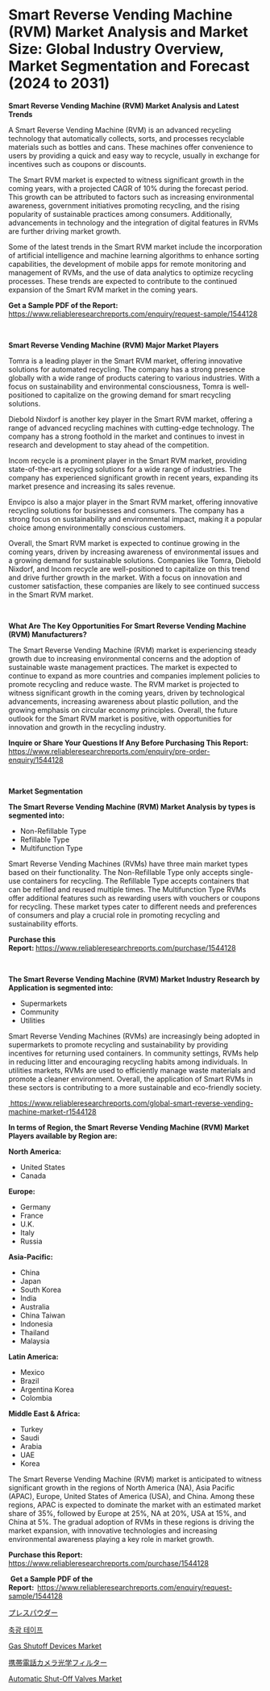 <p><h1>Smart Reverse Vending Machine (RVM) Market Analysis and Market Size: Global Industry Overview, Market Segmentation and Forecast (2024 to 2031)</h1></p><p><strong>Smart Reverse Vending Machine (RVM) Market Analysis and Latest Trends</strong></p>
<p><p>A Smart Reverse Vending Machine (RVM) is an advanced recycling technology that automatically collects, sorts, and processes recyclable materials such as bottles and cans. These machines offer convenience to users by providing a quick and easy way to recycle, usually in exchange for incentives such as coupons or discounts.</p><p>The Smart RVM market is expected to witness significant growth in the coming years, with a projected CAGR of 10% during the forecast period. This growth can be attributed to factors such as increasing environmental awareness, government initiatives promoting recycling, and the rising popularity of sustainable practices among consumers. Additionally, advancements in technology and the integration of digital features in RVMs are further driving market growth.</p><p>Some of the latest trends in the Smart RVM market include the incorporation of artificial intelligence and machine learning algorithms to enhance sorting capabilities, the development of mobile apps for remote monitoring and management of RVMs, and the use of data analytics to optimize recycling processes. These trends are expected to contribute to the continued expansion of the Smart RVM market in the coming years.</p></p>
<p><strong>Get a Sample PDF of the Report:&nbsp;</strong> <a href="https://www.reliableresearchreports.com/enquiry/request-sample/1544128">https://www.reliableresearchreports.com/enquiry/request-sample/1544128</a></p>
<p>&nbsp;</p>
<p><strong>Smart Reverse Vending Machine (RVM) Major Market Players</strong></p>
<p><p>Tomra is a leading player in the Smart RVM market, offering innovative solutions for automated recycling. The company has a strong presence globally with a wide range of products catering to various industries. With a focus on sustainability and environmental consciousness, Tomra is well-positioned to capitalize on the growing demand for smart recycling solutions.</p><p>Diebold Nixdorf is another key player in the Smart RVM market, offering a range of advanced recycling machines with cutting-edge technology. The company has a strong foothold in the market and continues to invest in research and development to stay ahead of the competition.</p><p>Incom recycle is a prominent player in the Smart RVM market, providing state-of-the-art recycling solutions for a wide range of industries. The company has experienced significant growth in recent years, expanding its market presence and increasing its sales revenue.</p><p>Envipco is also a major player in the Smart RVM market, offering innovative recycling solutions for businesses and consumers. The company has a strong focus on sustainability and environmental impact, making it a popular choice among environmentally conscious customers.</p><p>Overall, the Smart RVM market is expected to continue growing in the coming years, driven by increasing awareness of environmental issues and a growing demand for sustainable solutions. Companies like Tomra, Diebold Nixdorf, and Incom recycle are well-positioned to capitalize on this trend and drive further growth in the market. With a focus on innovation and customer satisfaction, these companies are likely to see continued success in the Smart RVM market.</p></p>
<p>&nbsp;</p>
<p><strong>What Are The Key Opportunities For Smart Reverse Vending Machine (RVM) Manufacturers?</strong></p>
<p><p>The Smart Reverse Vending Machine (RVM) market is experiencing steady growth due to increasing environmental concerns and the adoption of sustainable waste management practices. The market is expected to continue to expand as more countries and companies implement policies to promote recycling and reduce waste. The RVM market is projected to witness significant growth in the coming years, driven by technological advancements, increasing awareness about plastic pollution, and the growing emphasis on circular economy principles. Overall, the future outlook for the Smart RVM market is positive, with opportunities for innovation and growth in the recycling industry.</p></p>
<p><strong>Inquire or Share Your Questions If Any Before Purchasing This Report:</strong> <a href="https://www.reliableresearchreports.com/enquiry/pre-order-enquiry/1544128">https://www.reliableresearchreports.com/enquiry/pre-order-enquiry/1544128</a></p>
<p>&nbsp;</p>
<p><strong>Market Segmentation</strong></p>
<p><strong>The Smart Reverse Vending Machine (RVM) Market Analysis by types is segmented into:</strong></p>
<p><ul><li>Non-Refillable Type</li><li>Refillable Type</li><li>Multifunction Type</li></ul></p>
<p><p>Smart Reverse Vending Machines (RVMs) have three main market types based on their functionality. The Non-Refillable Type only accepts single-use containers for recycling. The Refillable Type accepts containers that can be refilled and reused multiple times. The Multifunction Type RVMs offer additional features such as rewarding users with vouchers or coupons for recycling. These market types cater to different needs and preferences of consumers and play a crucial role in promoting recycling and sustainability efforts.</p></p>
<p><strong>Purchase this Report:&nbsp;</strong><a href="https://www.reliableresearchreports.com/purchase/1544128">https://www.reliableresearchreports.com/purchase/1544128</a></p>
<p>&nbsp;</p>
<p><strong>The Smart Reverse Vending Machine (RVM) Market Industry Research by Application is segmented into:</strong></p>
<p><ul><li>Supermarkets</li><li>Community</li><li>Utilities</li></ul></p>
<p><p>Smart Reverse Vending Machines (RVMs) are increasingly being adopted in supermarkets to promote recycling and sustainability by providing incentives for returning used containers. In community settings, RVMs help in reducing litter and encouraging recycling habits among individuals. In utilities markets, RVMs are used to efficiently manage waste materials and promote a cleaner environment. Overall, the application of Smart RVMs in these sectors is contributing to a more sustainable and eco-friendly society.</p></p>
<p><a href="https://www.reliableresearchreports.com/global-smart-reverse-vending-machine-market-r1544128">&nbsp;https://www.reliableresearchreports.com/global-smart-reverse-vending-machine-market-r1544128</a></p>
<p><strong>In terms of Region, the Smart Reverse Vending Machine (RVM) Market Players available by Region are:</strong></p>
<p>
    <p> <strong> North America: </strong>
        <ul>
            <li>United States</li>
            <li>Canada</li>
        </ul>
        </p> 
    <p> <strong> Europe: </strong>
        <ul>
            <li>Germany</li>
            <li>France</li>
            <li>U.K.</li>
            <li>Italy</li>
            <li>Russia</li>
        </ul>
        </p> 
    <p> <strong> Asia-Pacific: </strong>
        <ul>
            <li>China</li>
            <li>Japan</li>
            <li>South Korea</li>
            <li>India</li>
            <li>Australia</li>
            <li>China Taiwan</li>
            <li>Indonesia</li>
            <li>Thailand</li>
            <li>Malaysia</li>
        </ul>
        </p> 
    <p> <strong> Latin America: </strong>
        <ul>
            <li>Mexico</li>
            <li>Brazil</li>
            <li>Argentina Korea</li>
            <li>Colombia</li>
        </ul>
        </p> 
    <p> <strong> Middle East & Africa: </strong>
        <ul>
            <li>Turkey</li>
            <li>Saudi</li>
            <li>Arabia</li>
            <li>UAE</li>
            <li>Korea</li>
        </ul>
    </p>
    </p>
<p><p>The Smart Reverse Vending Machine (RVM) market is anticipated to witness significant growth in the regions of North America (NA), Asia Pacific (APAC), Europe, United States of America (USA), and China. Among these regions, APAC is expected to dominate the market with an estimated market share of 35%, followed by Europe at 25%, NA at 20%, USA at 15%, and China at 5%. The gradual adoption of RVMs in these regions is driving the market expansion, with innovative technologies and increasing environmental awareness playing a key role in market growth.</p></p>
<p><strong>Purchase this Report: </strong><a href="https://www.reliableresearchreports.com/purchase/1544128">https://www.reliableresearchreports.com/purchase/1544128</a></p>
<p>&nbsp;<strong>Get a Sample PDF of the Report:&nbsp;&nbsp;</strong><a href="https://www.reliableresearchreports.com/enquiry/request-sample/1544128">https://www.reliableresearchreports.com/enquiry/request-sample/1544128</a></p>
<p><strong></strong></p>
<p><p><a href="https://medium.com/@jasohung45456/%E3%83%97%E3%83%AC%E3%82%B9%E3%83%89%E3%83%91%E3%82%A6%E3%83%80%E3%83%BC%E3%83%9E%E3%83%BC%E3%82%B1%E3%83%83%E3%83%88-%E7%A8%AE%E9%A1%9E-%E3%82%A2%E3%83%97%E3%83%AA%E3%82%B1%E3%83%BC%E3%82%B7%E3%83%A7%E3%83%B3-%E3%81%8A%E3%82%88%E3%81%B3%E5%9C%B0%E7%90%86%E3%81%AB%E3%82%88%E3%82%8B%E5%8C%85%E6%8B%AC%E7%9A%84%E8%A9%95%E4%BE%A1-c3790c200048">プレスパウダー</a></p><p><a href="https://github.com/KellyLyncyh543964/Market-Research-Report-List-1/blob/main/886479636480.md">축광 테이프</a></p><p><a href="https://github.com/lataunyatinikmelvin59ilbd0dv/Market-Research-Report-List-2/blob/main/gas-shutoff-devices-market.md">Gas Shutoff Devices Market</a></p><p><a href="https://medium.com/@saigekulas/%E3%83%A2%E3%83%90%E3%82%A4%E3%83%AB%E9%9B%BB%E8%A9%B1%E3%82%AB%E3%83%A1%E3%83%A9%E3%81%AE%E5%85%89%E5%AD%A6%E3%83%95%E3%82%A3%E3%83%AB%E3%82%BF%E3%83%BC%E5%B8%82%E5%A0%B4%E8%A6%8F%E6%A8%A1%E3%81%A8%E5%B8%82%E5%A0%B4%E5%8B%95%E5%90%91-%E5%AE%8C%E5%85%A8%E3%81%AA%E6%A5%AD%E7%95%8C%E6%A6%82%E8%A6%81-2024%E5%B9%B4%E3%81%8B%E3%82%892031%E5%B9%B4%E3%81%BE%E3%81%A7-5799b6946c5a">携帯電話カメラ光学フィルター</a></p><p><a href="https://github.com/pgtimber/Market-Research-Report-List-2/blob/main/automatic-shut-off-valves-market.md">Automatic Shut-Off Valves Market</a></p></p>